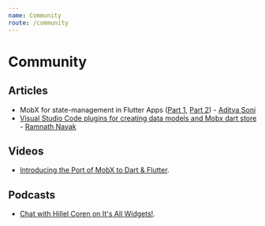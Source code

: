 ```yaml
---
name: Community
route: /community
---
```


# Community

## Articles

- MobX for state-management in Flutter Apps ([Part 1](https://blog.geekyants.com/state-management-made-fun-using-mobx-for-flutter-part-1-5e4273de7982), [Part 2](https://blog.geekyants.com/mobx-for-state-management-in-flutter-apps-part-2-844bf9b97869)) - [Aditya Soni](https://twitter.com/aditya_2495)
- [Visual Studio Code plugins for creating data models and Mobx dart store](https://medium.com/@hramnathnayak/visual-studio-code-plugins-for-creating-data-models-and-mobx-dart-store-f14eb4f6b7e9) - [Ramnath Nayak](https://twitter.com/hramnathnayak)

## Videos

- [Introducing the Port of MobX to Dart & Flutter](https://www.youtube.com/watch?v=p0WJB5SN0g8).

## Podcasts

- [Chat with Hillel Coren on It's All Widgets!](https://itsallwidgets.com/podcast/episodes/21/pavan-podila).
